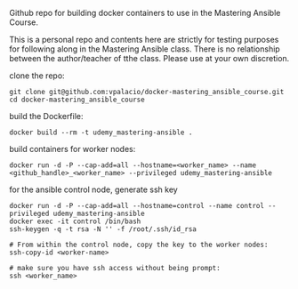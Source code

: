 Github repo for building docker containers to use in the Mastering Ansible Course. 

This is a personal repo and contents here are strictly for testing purposes for following along in the Mastering Ansible class. There is no relationship between the author/teacher of tthe class. Please use at your own discretion.   


clone the repo:
```
git clone git@github.com:vpalacio/docker-mastering_ansible_course.git
cd docker-mastering_ansible_course
```

build the Dockerfile:
```
docker build --rm -t udemy_mastering-ansible .
```

build containers for worker nodes:
```
docker run -d -P --cap-add=all --hostname=<worker_name> --name <github_handle>_<worker_name> --privileged udemy_mastering-ansible
```

for the ansible control node, generate ssh key
```
docker run -d -P --cap-add=all --hostname=control --name control --privileged udemy_mastering-ansible
docker exec -it control /bin/bash
ssh-keygen -q -t rsa -N '' -f /root/.ssh/id_rsa

# From within the control node, copy the key to the worker nodes: 
ssh-copy-id <worker-name>

# make sure you have ssh access without being prompt:
ssh <worker_name>
```   

